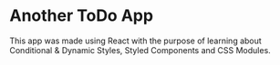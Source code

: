 # Another ToDo App

This app was made using React with the purpose of learning about Conditional & Dynamic Styles, Styled Components and CSS Modules.
